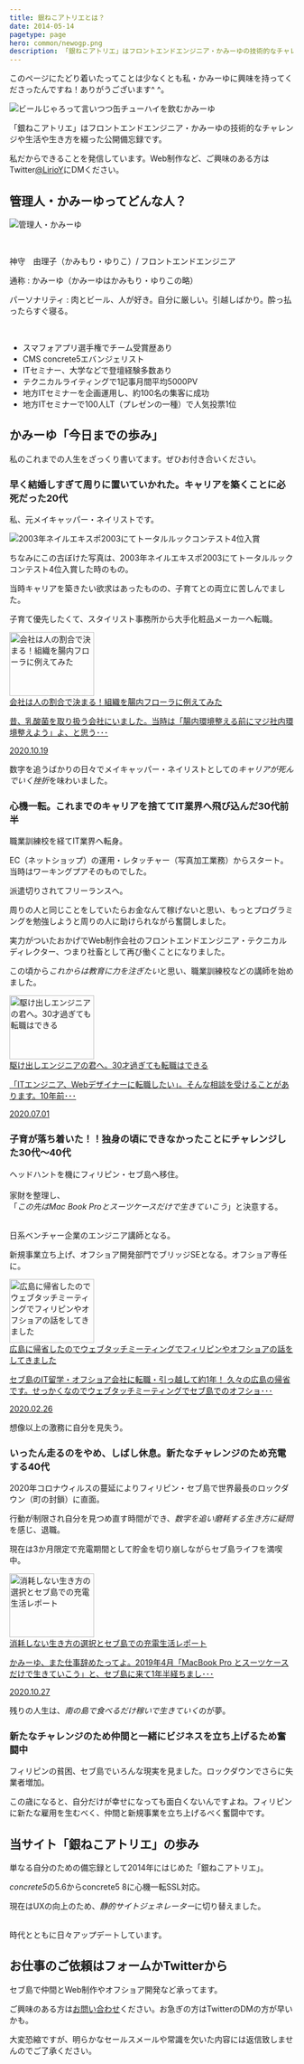 ```yaml
---
title: 銀ねこアトリエとは？
date: 2014-05-14
pagetype: page
hero: common/newogp.png
description: 「銀ねこアトリエ」はフロントエンドエンジニア・かみーゆの技術的なチャレンジや生活や生き方を綴った公開備忘録です。
---
```

このページにたどり着いたってことは少なくとも私・かみーゆに興味を持ってくださったんですね！ありがうございます^ ^。

![ビールじゃろって言いつつ缶チューハイを飲むかみーゆ](./images/about.jpg)

「銀ねこアトリエ」はフロントエンドエンジニア・かみーゆの技術的なチャレンジや生活や生き方を綴った公開備忘録です。

私だからできることを発信しています。Web制作など、ご興味のある方はTwitter[@LirioY](https://twitter.com/LirioY)にDMください。

## 管理人・かみーゆってどんな人？
![管理人・かみーゆ](./images/camille-prof.png)

<br>

<div class="box">
<p>神守　由理子（かみもり・ゆりこ）/ フロントエンドエンジニア</p>

<p>通称 : かみーゆ（かみーゆはかみもり・ゆりこの略）</p>

<p>パーソナリティ : 肉とビール、人が好き。自分に厳しい。引越しばかり。酔っ払ったらすぐ寝る。</p>

<br><ul>
<li>スマフォアプリ選手権でチーム受賞歴あり
<li>CMS concrete5エバンジェリスト
<li>ITセミナー、大学などで登壇経験多数あり
<li>テクニカルライティングで1記事月間平均5000PV
<li>地方ITセミナーを企画運用し、約100名の集客に成功
<li>地方ITセミナーで100人LT（プレゼンの一種）で人気投票1位
</ul>
</div>

## かみーゆ「今日までの歩み」
私のこれまでの人生をざっくり書いてます。ぜひお付き合いください。

### 早く結婚しすぎて周りに置いていかれた。キャリアを築くことに必死だった20代

私、元メイキャッパー・ネイリストです。

![2003年ネイルエキスポ2003にてトータルルックコンテスト4位入賞](./images/about1.jpg)

ちなみにこの古ぼけた写真は、2003年ネイルエキスポ2003にてトータルルックコンテスト4位入賞した時のもの。

当時キャリアを築きたい欲求はあったものの、子育てとの両立に苦しんでました。

子育て優先したくて、スタイリスト事務所から大手化粧品メーカーへ転職。

<a class="article-link" href="/blogs/entry382">
<section><div class="article-link__img"><img alt="会社は人の割合で決まる！組織を腸内フローラに例えてみた" src="/static/91e84ac53bbe4cad18325a0d18b85c5a/f836f/entry382.jpg" width="150" height="113" class=""></div><div class="article-link__main">
<div class="article-link__main__title">会社は人の割合で決まる！組織を腸内フローラに例えてみた</div>
<p class="description">昔、乳酸菌を取り扱う会社にいました。当時は「腸内環境整える前にマジ社内環境整えよう」よ、と思う･･･</p>
<p>
<time datetime="2020-10-19">2020.10.19</time>
</p>
</div>
</section>
</a>

数字を追うばかりの日々でメイキャッパー・ネイリストとしての*キャリアが死んでいく挫折*を味わいました。
### 心機一転。これまでのキャリアを捨ててIT業界へ飛び込んだ30代前半
職業訓練校を経てIT業界へ転身。

EC（ネットショップ）の運用・レタッチャー（写真加工業務）からスタート。当時はワーキングプアそのものでした。

派遣切りされてフリーランスへ。

周りの人と同じことをしていたらお金なんて稼げないと思い、もっとプログラミングを勉強しようと周りの人に助けられながら奮闘しました。

実力がついたおかげでWeb制作会社のフロントエンドエンジニア・テクニカルディレクター、つまり社畜として再び働くことになりました。

この頃から*これからは教育に力を注ぎたい*と思い、職業訓練校などの講師を始めました。

<a class="article-link" href="/blogs/entry369">
<section><div class="article-link__img"><img alt="駆け出しエンジニアの君へ。30才過ぎても転職はできる" src="/static/892bb87f5521b76614fa49c895bc8df3/f836f/entry369.jpg" width="150" height="113" class=""></div><div class="article-link__main">
<div class="article-link__main__title">駆け出しエンジニアの君へ。30才過ぎても転職はできる</div>
<p class="description">「ITエンジニア、Webデザイナーに転職したい」。そんな相談を受けることがあります。10年前･･･</p>
<p>
<time datetime="2020-07-01">2020.07.01</time>
</p>
</div>
</section>
</a>

### 子育が落ち着いた！！独身の頃にできなかったことにチャレンジした30代〜40代
ヘッドハントを機にフィリピン・セブ島へ移住。<br><br>
家財を整理し、<br>「*この先はMac Book Proとスーツケースだけで生きていこう*」と決意する。<br><br>

日系ベンチャー企業のエンジニア講師となる。

新規事業立ち上げ、オフショア開発部門でブリッジSEとなる。オフショア専任に。

<a class="article-link" href="/blogs/entry356">
<section><div class="article-link__img"><img alt="広島に帰省したのでウェブタッチミーティングでフィリピンやオフショアの話をしてきました" src="/static/3555d669f52c600004d29c5de2c08385/69585/entry356.png" width="150" height="113" class=""></div><div class="article-link__main">
<div class="article-link__main__title">広島に帰省したのでウェブタッチミーティングでフィリピンやオフショアの話をしてきました</div>
<p class="description">セブ島のIT留学・オフショア会社に転職・引っ越して約1年！
久々の広島の帰省です。せっかくなのでウェブタッチミーティングでセブ島でのオフショ･･･</p>
<p>
<time datetime="2020-02-26">2020.02.26</time>
</p>
</div>
</section>
</a>

想像以上の激務に自分を見失う。

### いったん走るのをやめ、しばし休息。新たなチャレンジのため充電する40代
2020年コロナウィルスの蔓延によりフィリピン・セブ島で世界最長のロックダウン（町の封鎖）に直面。

行動が制限され自分を見つめ直す時間ができ、*数字を追い磨耗する生き方に疑問*を感じ、退職。

現在は3か月限定で充電期間として貯金を切り崩しながらセブ島ライフを満喫中。<br>

<a class="article-link" href="/blogs/entry386">
<section><div class="article-link__img"><img alt="消耗しない生き方の選択とセブ島での充電生活レポート" src="/static/c70a7693aea0ef25bef6e31deed569de/f836f/entry386.jpg" width="150" height="113" class=""></div><div class="article-link__main">
<div class="article-link__main__title">消耗しない生き方の選択とセブ島での充電生活レポート</div>
<p class="description">かみーゆ、また仕事辞めたってよ。2019年4月「MacBook Pro とスーツケースだけで生きていこう」と、セブ島に来て1年半経ちまし･･･</p>
<p><time datetime="2020-10-27">2020.10.27</time></p></div></section></a>

残りの人生は、*南の島で食べるだけ稼いで生きていく*のが夢。

### 新たなチャレンジのため仲間と一緒にビジネスを立ち上げるため奮闘中

フィリピンの貧困、セブ島でいろんな現実を見ました。ロックダウンでさらに失業者増加。

この歳になると、自分だけが幸せになっても面白くないんですよね。フィリピンに新たな雇用を生むべく、仲間と新規事業を立ち上げるべく奮闘中です。

## 当サイト「銀ねこアトリエ」の歩み
単なる自分のための備忘録として2014年にはじめた「銀ねこアトリエ」。

*concrete5*の5.6からconcrete5 8に心機一転SSL対応。

現在はUXの向上のため、*静的サイトジェネレーター*に切り替えました。<br><br>

時代とともに日々アップデートしています。

## お仕事のご依頼はフォームかTwitterから
セブ島で仲間とWeb制作やオフショア開発など承ってます。

ご興味のある方は[お問い合わせ](/contact/)ください。お急ぎの方はTwitterのDMの方が早いかも。

大変恐縮ですが、明らかなセールスメールや常識を欠いた内容には返信致しませんのでご了承ください。
